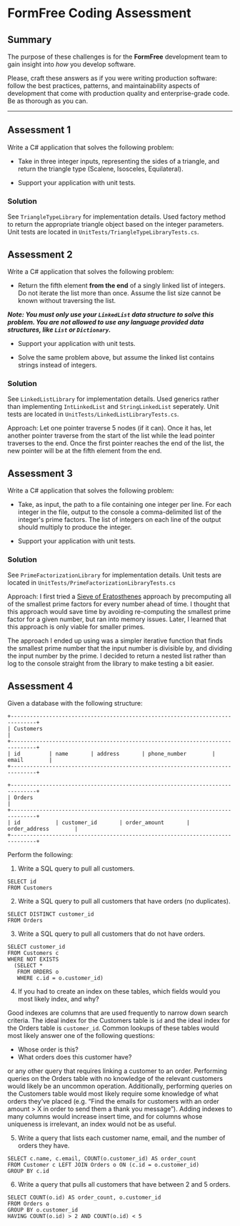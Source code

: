 # FormFree Coding Assessment

## Summary

The purpose of these challenges is for the __FormFree__ development team to gain
insight into _how_ you develop software.

Please, craft these answers as if you were writing production software: follow
the best practices, patterns, and maintainability aspects of development that
come with production quality and enterprise-grade code. Be as thorough as you can.

---

## Assessment 1

Write a C# application that solves the following problem:

* Take in three integer inputs, representing the sides of a triangle, and return
the triangle type (Scalene, Isosceles, Equilateral).

* Support your application with unit tests.

### Solution
See `TriangleTypeLibrary` for implementation details. Used factory method to
return the appropriate triangle object based on the integer parameters. Unit
tests are located in `UnitTests/TriangleTypeLibraryTests.cs`.

## Assessment 2

Write a C# application that solves the following problem:

* Return the fifth element __from the end__ of a singly linked list of integers.
Do not iterate the list more than once. Assume the list size cannot be known
without traversing the list.

***Note: You must __only__ use your `LinkedList` data structure to solve this problem.
You are not allowed to use any language provided data structures, like `List` or `Dictionary`.***

* Support your application with unit tests.

* Solve the same problem above, but assume the linked list contains strings
instead of integers.

### Solution
See `LinkedListLibrary` for implementation details. Used generics rather than
implementing `IntLinkedList` and `StringLinkedList` seperately. Unit tests are 
located in `UnitTests/LinkedListLibraryTests.cs`.

Approach: Let one pointer traverse 5 nodes (if it can). Once it has, let another
pointer traverse from the start of the list while the lead pointer traverses to the end. Once the
first pointer reaches the end of the list, the new pointer will be at the fifth
element from the end.

## Assessment 3

Write a C# application that solves the following problem:

* Take, as input, the path to a file containing one integer per line. For each
integer in the file, output to the console a comma-delimited list of the
integer's prime factors. The list of integers on each line of the output should
multiply to produce the integer.

* Support your application with unit tests.

### Solution
See `PrimeFactorizationLibrary` for implementation details. Unit tests are
located in `UnitTests/PrimeFactorizationLibraryTests.cs`

Approach: I first tried a [Sieve of Eratosthenes](https://en.wikipedia.org/wiki/Sieve_of_Eratosthenes) 
approach by precomputing all of the smallest prime factors for every number
ahead of time. I thought that this approach would save time by avoiding re-computing
the smallest prime factor for a given number, but ran into memory issues. Later,
I learned that this approach is only viable for smaller primes.

The approach I ended up using was a simpler iterative function that finds the smallest
prime number that the input number is divisible by, and dividing the input number by the prime.
I decided to return a nested list rather than log to the console straight from the library
to make testing a bit easier.

## Assessment 4

Given a database with the following structure:

```
+------------------------------------------------------------------------------+
| Customers                                                                    |
+------------------------------------------------------------------------------+
| id         | name       | address       | phone_number        | email        |
+------------------------------------------------------------------------------+
```
```
+------------------------------------------------------------------------------+
| Orders                                                                       |
+------------------------------------------------------------------------------+
| id           | customer_id       | order_amount       | order_address        |
+------------------------------------------------------------------------------+
```

Perform the following:

1. Write a SQL query to pull all customers.
```
SELECT id 
FROM Customers
```
2. Write a SQL query to pull all customers that have orders (no duplicates).
```
SELECT DISTINCT customer_id
FROM Orders
```
3. Write a SQL query to pull all customers that do not have orders.
```
SELECT customer_id
FROM Customers c
WHERE NOT EXISTS
  (SELECT *
   FROM ORDERS o
   WHERE c.id = o.customer_id)
```
4. If you had to create an index on these tables, which fields would you most
likely index, and why?

Good indexes are columns that are used frequently to narrow down search criteria.
The ideal index for the Customers table is `id` and the ideal index for the Orders
table is `customer_id`. Common lookups of these tables would most likely answer 
one of the following questions:
- Whose order is this?
- What orders does this customer have?

or any other query that requires linking a customer to an order. Performing queries
on the Orders table with no knowledge of the relevant customers would likely be an
uncommon operation. Additionally, performing queries on the Customers table would
most likely require some knowledge of what orders they’ve placed (e.g. “Find the
emails for customers with an order amount > X in order to send them a thank you
message”).  Adding indexes to many columns would increase insert time, and for
columns whose uniqueness is irrelevant, an index would not be as useful.

5. Write a query that lists each customer name, email, and the number of orders
they have.
```
SELECT c.name, c.email, COUNT(o.customer_id) AS order_count
FROM Customer c LEFT JOIN Orders o ON (c.id = o.customer_id)
GROUP BY c.id
```
6. Write a query that pulls all customers that have between 2 and 5 orders.
```
SELECT COUNT(o.id) AS order_count, o.customer_id
FROM Orders o
GROUP BY o.customer_id
HAVING COUNT(o.id) > 2 AND COUNT(o.id) < 5
```
